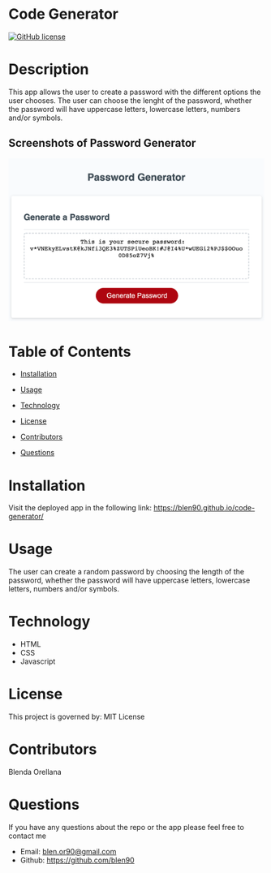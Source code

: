 # Code Generator

[![GitHub license](https://img.shields.io/badge/License-MIT-blue.svg)]()

# Description

This app allows the user to create a password with the different options the user chooses. The user can choose the lenght of the password, whether the password will have uppercase letters, lowercase letters, numbers and/or symbols. 

## Screenshots of Password Generator

![Password Generator](./assets/password-generated.jpg)

# Table of Contents

* [Installation](#installation)
    
* [Usage](#usage)

* [Technology](#technology)

* [License](#license)

* [Contributors](#contributors)

* [Questions](#questions)


# Installation

Visit the deployed app in the following link: https://blen90.github.io/code-generator/ 

# Usage
 
The user can create a random password by choosing the length of the password, whether the password will have uppercase letters, lowercase letters, numbers and/or symbols. 

# Technology

* HTML
* CSS
* Javascript


# License 

This project is governed by: MIT License

# Contributors

Blenda Orellana


# Questions

If you have any questions about the repo or the app please feel free to contact me
 * Email: blen.or90@gmail.com
 * Github: https://github.com/blen90

